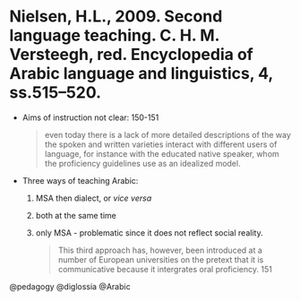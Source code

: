 # Nielsen, H.L., 2009. Second language teaching.  C. H. M. Versteegh, red. Encyclopedia of Arabic language and linguistics, 4, ss.515–520.

- Aims of instruction not clear: 150-151 

    > even today there is a lack of more detailed descriptions of the way the spoken and written varieties interact with different users of language, for instance with the educated native speaker, whom the proficiency guidelines use as an idealized model. 

- Three ways of teaching Arabic:
    1. MSA then dialect, or *vice versa*
    2. both at the same time
    3. only MSA - problematic since it does not reflect social reality.
    
       > This third approach has, however, been introduced at a number of European universities on the pretext that it is communicative because it intergrates oral proficiency. 151

@pedagogy
@diglossia
@Arabic
